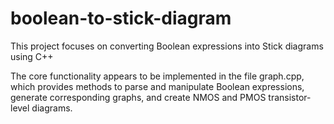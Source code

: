 # boolean-to-stick-diagram
This project focuses on converting Boolean expressions into Stick diagrams using C++

The core functionality appears to be implemented in the file graph.cpp, which provides methods to parse and manipulate Boolean expressions, generate corresponding graphs, and create NMOS and PMOS transistor-level diagrams.
